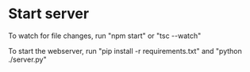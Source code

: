 # Start server
To watch for file changes, run "npm start" or "tsc --watch"

To start the webserver, run "pip install -r requirements.txt" and "python ./server.py"
